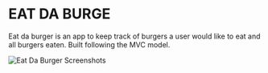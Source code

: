 # EAT DA BURGE
Eat da burger is an app to keep track of burgers a user would like to eat and all burgers eaten. Built following the MVC model. 


![Eat Da Burger Screenshots](https://lh3.googleusercontent.com/_cNIxaEi_kFfKQsG-dELgoIan9mqLQtopErXtoWxleTKguJQp56xJjTJcyfVxGj5McfKQmfvoBFVMQ)
